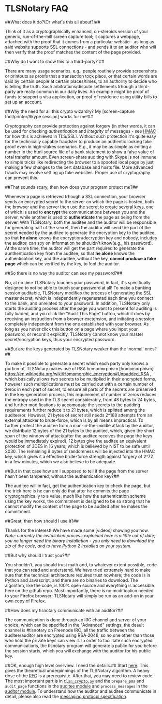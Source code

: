 TLSNotary FAQ
=============

##What does it do?(Or what's this all about?)##

Think of it as a cryptographically enhanced, on-steroids version of your generic, run-of-the-mill screen capture tool; it captures a webpage, attached with the proof that it comes from a particular website - as long as said website supports SSL connections - and sends it to an auditor who will then verify that the proof matches the content of the page provided.


##Why do I want to show this to a third-party? ##

There are many usage scenarios, e.g., people routinely provide screenshots or printouts as proofs that a transaction took place, or that certain words are said by certain people at certain places/times, to an authority to decide who is telling the truth. Such arbitrations/dispute settlements trhough a third-party are really common in our daily lives. An example might be proof of funds to support a visa application, or proof of residence using utility bills to set up an account.


##Why the need for all this crypto wizardry? My [screen-capture tool/printer/Skype session] works for me!##

Cryptography can provide protection against forgery (in other words, it can be used for checking *authentication* and *integrity* of messages - see [HMAC](https://en.wikipedia.org/wiki/Hash-based_message_authentication_code) for how this is achieved in TLS/SSL). Without such protection it's quite easy for the technically capable fraudster to produce an authentic looking fake proof even in high-stakes scenarios. E.g., it may be as simple as editing a number in the html source file of a bank statement to show a false value of total transfer amount. Even screen-share auditing with Skype is not immune to simple tricks like redirecting the browser to a spoofed local page by just making a few changes to the cert database and hosts file.  More advanced frauds may involve setting up fake websites. Proper use of cryptography can prevent this.

##That sounds scary, then how does your program protect me?##

Whenever a page is retrieved trhough a SSL connection, your browser sends an encrypted secret to the server on which the page is hosted, both the browser and the server then use the secret to create several keys, one of which is used to **encrypt** the communications between you and the server, while another is used to **authenticate** the page as being from the server. With TLSNotary, both the auditee and the auditor will be responsible for generating half of the secret, then the auditor will send the part of the secret needed by the auditee to generate the encryption key to the auditee, so that **he alone** knows the encryption/decryption key and nobody, includes the auditor, can spy on information he shouldn't know(e.g., his password). At the same time, the auditor will get the part required to generate the aunthentication key from the auditee, so that **he alone** knows the authentication key, and the auditee, without the key, **cannot produce a fake page** which can be verified by the key, to fool the auditor.

##So there is no way the auditor can see my password?##

No, at no time TLSNotary touches your password, in fact, it's specifically designed to not be able to touch your password at all! To make a banking session auditable, TLSNotary modifies the process of generating the SSL master secret, which is independently regenerated each time you connect to the bank, and unrelated to your password. In addition, TLSNotary only starts the auditing process after the page you want to present for auditing is fully loaded, and you click the "Audit This Page" button, which it does by receiving an instruction from a browser exetension, and initiating a session completely independent from the one established with your browser. As long as you never click this button on a page where you input your password, or record it explicitly, TLSNotary cannot know your master secret/encryption keys, thus your encrypted password.

##But are the keys generated by TLSNotary weaker than the 'normal' ones?##

To make it possible to generate a secret which each party only knows a portion of, TLSNotary makes use of RSA homomorphism [homomorphism] https://en.wikipedia.org/wiki/Homomorphic_encryption#Unpadded_RSA , which basically allows two secrets to be multiplied in their encrypted forms, however such multiplications must be carried out with a certain number of zeros in each part of secret, to ensure all parts of the secrets are preserved in the key-generation process, this requirement of number of zeros reduces the entropy used in the TLS secret considerably, from 48 bytes to 24 bytes, and further modifications to accomodate the secrets to the padding requirements further reduce it to 21 bytes, which is splitted among the auditee/or. However, 21 bytes of secret still needs 2^168 attempts from an external attacker to brute-force, which is by all means impractical. To further protect the auditee from a man-in-the-middle attack by the auditor, we distribute 12 bytes of the 21 bytes to the auditee, which, given the short span of the window of attack(after the auditee receives the page the keys would be immediately expired), 12 bytes give the auditee an equivalent protection of 3DES in 16 years, which is believed by NIST to be safe until 2030. The remaining 9 bytes of randomness will be injected into the HMAC key, which gives it a effective brute-force strength against forgery of 2^72 in a few minutes, which we also believe to be adequate.

##But in that case how am I supposed to tell if the page from the server hasn't been tampered, without the authentication key?##

The auditee will in fact, get the authentication key to check the page, but the trick here is he can only do that after he commits the page cryptographically to a value, much like how the authentication scheme using the key works, the commitment is designed to be so strong that he cannot modify the content of the page to be audited after he makes the commitment.


##Great, then how should I use it?##

Thanks for the interest! We have made some [videos] showing you how. *Note: currently the installation process explained here is a little out of date; you no longer need the binary installation - you only need to download the zip of the code, and to have Python 2 installed on your system*. 


##But why should I trust you?##

You shouldn't, you should trust math and, to whatever extent possible, code that you can read and understand. We have tried extremely hard to make sure that the technical architecture requires trust nowhere; the code is in Python and Javascript, and there are no binaries to download. The algorithm, like the code, is 100% open source and everything is accessible here on the github repo. Most importantly, there is no modification needed to your Firefox browser; TLSNotary will simply be run as an add-on in your own copy of Firefox.

##How does my tlsnotary communicate with an auditor?##

The communication is done through an IRC channel and server of your choice, which can be specified in the "Advanced" settings, the deault channel is #tlsnotary on Freenode IRC, all the traffic between the auditee/auditor are encrypted using RSA-2048, so no one other than those who hold the private keys can view it. In order to facilitate such encrypted communications, the tlsnotary program will generate a public for you before the session starts, which you will exchange with the auditor for his public key.

##OK, enough high level overview. I need the details.##
Start [here](https://github.com/AdamISZ/tlsnotary/blob/no_patch/data/documentation/TLSNotary.pdf). This gives the theoretical underpinnings of the TLSNotary algorithm. A heavy dose of the [RFC](https://www.ietf.org/rfc/rfc2246.txt) is a prerequisite. After that, you may need to review code. The most important part is in [`tlsn_crypto.py`](https://github.com/AdamISZ/tlsnotary/blob/no_patch/data/shared/tlsn_crypto.py) and the `prepare_pms` and `audit_page` functions in the [auditee module](https://github.com/AdamISZ/tlsnotary/blob/no_patch/data/auditee/tlsnotary-auditee.py) and   `process_messages` in the [auditor module](https://github.com/AdamISZ/tlsnotary/blob/no_patch/data/auditor/tlsnotary-auditor.py). To understand how the auditor and auditee communicate in detail, please also read the [messaging protocol specification](https://github.com/AdamISZ/tlsnotary/blob/no_patch/data/documentation/TLSNotary_messaging.md).







